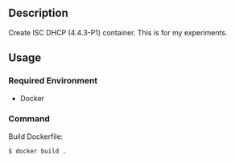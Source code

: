 ## Description

Create ISC DHCP (4.4.3-P1) container.
This is for my experiments.

## Usage

### Required Environment

- Docker

### Command

Build Dockerfile:

```sh
$ docker build .
```
